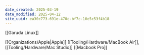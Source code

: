 ```yaml
---
date_created: 2025-03-19
date_modified: 2025-04-12
site_uuid: ea30c773-691e-470c-bf7c-10e5c53f4b18
---
```


[[Garuda Linux]]

[[Organizations/Apple|Apple]] [[Tooling/Hardware/MacBook Air]], [[Tooling/Hardware/Mac Studio]] [[Macbook Pro]]
